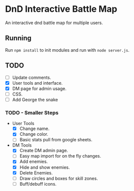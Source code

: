 # DnD Interactive Battle Map
An interactive dnd battle map for multiple users.

## Running
Run `npm install` to init modules and run with `node server.js`.

## TODO
 - [ ] Update comments.
 - [x] User tools and interface.
 - [x] DM page for admin usage.
 - [ ] CSS.
 - [ ] Add George the snake

### TODO - Smaller Steps
 - User Tools
   - [x] Change name.
   - [x] Change color.
   - [ ] Basic stats pull from google sheets.
 - DM Tools
   - [x] Create DM admin page.
   - [ ] Easy map import for on the fly changes.
   - [x] Add enemies.
   - [x] Hide and show enemies.
   - [x] Delete Enemies.
   - [ ] Draw circles and boxes for skill zones.
   - [ ] Buff/debuff icons.

